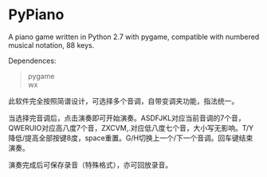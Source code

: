 PyPiano
=======

A piano game written in Python 2.7 with pygame, compatible with numbered musical notation, 88 keys.

Dependences:
> pygame<br>
> wx

此软件完全按照简谱设计，可选择多个音调，自带变调夹功能，指法统一。

当选择完音调后，点击演奏即可开始演奏。ASDFJKL对应当前音调的7个音，QWERUIO对应高八度7个音，ZXCVM,.对应低八度七个音，大小写无影响。T/Y降低/提高全部按键8度，space重置。G/H切换上一个/下一个音调。回车键结束演奏。

演奏完成后可保存录音（特殊格式），亦可回放录音。
